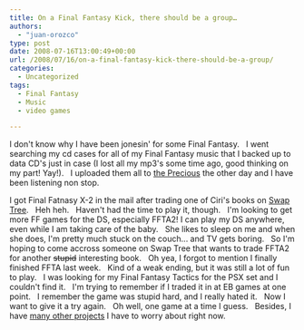 ```yaml
---
title: On a Final Fantasy Kick, there should be a group…
authors: 
  - "juan-orozco"
type: post
date: 2008-07-16T13:00:49+00:00
url: /2008/07/16/on-a-final-fantasy-kick-there-should-be-a-group/
categories:
  - Uncategorized
tags:
  - Final Fantasy
  - Music
  - video games

---
```

I don't know why I have been jonesin' for some Final Fantasy.   I went searching my cd cases for all of my Final Fantasy music that I backed up to data CD's just in case (I lost all my mp3's some time ago, good thinking on my part! Yay!).   I uploaded them all to [the Precious][1] the other day and I have been listening non stop.

I got Final Fatnasy X-2 in the mail after trading one of Ciri's books on [Swap Tree][2].   Heh heh.   Haven't had the time to play it, though.   I'm looking to get more FF games for the DS, especially FFTA2! I can play my DS anywhere, even while I am taking care of the baby.   She likes to sleep on me and when she does, I'm pretty much stuck on the couch... and TV gets boring.   So I'm hoping to come accross someone on Swap Tree that wants to trade FFTA2 for another <span style="text-decoration:line-through;">stupid</span> interesting book.   Oh yea, I forgot to mention I finally finished FFTA last week.   Kind of a weak ending, but it was still a lot of fun to play.   I was looking for my Final Fantasy Tactics for the PSX set and I couldn't find it.   I'm trying to remember if I traded it in at EB games at one point.   I remember the game was stupid hard, and I really hated it.   Now I want to give it a try again.   Oh well, one game at a time I guess.   Besides, I have [many other projects][3] I have to worry about right now.

 [1]: http://guamaso.com/2008/07/06/the-precious-80-gig-zune
 [2]: http://www.swaptree.com
 [3]: http://guamaso.com/2008/03/11/summary-of-projects